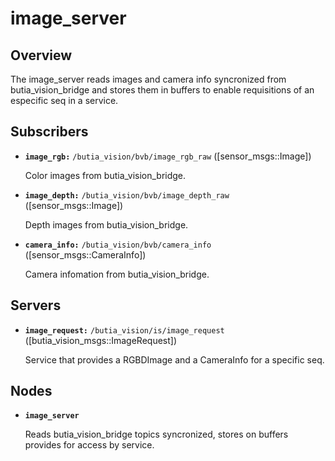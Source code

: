 # image_server
## Overview
The image_server reads images and camera info syncronized from butia_vision_bridge and stores them in buffers to enable requisitions of an especific seq in a service. 
## Subscribers
* **`image_rgb:`** `/butia_vision/bvb/image_rgb_raw` ([sensor_msgs::Image])

    Color images from butia_vision_bridge.
    
* **`image_depth:`** `/butia_vision/bvb/image_depth_raw` ([sensor_msgs::Image])

    Depth images from butia_vision_bridge.

* **`camera_info:`** `/butia_vision/bvb/camera_info` ([sensor_msgs::CameraInfo])
    
    Camera infomation from butia_vision_bridge.

## Servers
* **`image_request:`** `/butia_vision/is/image_request` ([butia_vision_msgs::ImageRequest])
    
    Service that provides a RGBDImage and a CameraInfo for a specific seq.

## Nodes
* **`image_server`**

    Reads butia_vision_bridge topics syncronized, stores on buffers provides for access by service.
